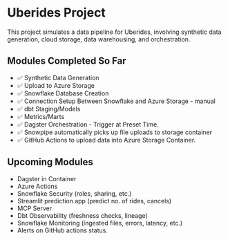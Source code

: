 # Uberides Project

This project simulates a data pipeline for Uberides, involving synthetic data generation, cloud storage, data warehousing, and orchestration.

## Modules Completed So Far

- ✅ Synthetic Data Generation  
- ✅ Upload to Azure Storage  
- ✅ Snowflake Database Creation  
- ✅ Connection Setup Between Snowflake and Azure Storage - manual 
- ✅ dbt Staging/Models  
- ✅ Metrics/Marts  
- ✅ Dagster Orchestration - Trigger at Preset Time.
- ✅ Snowpipe automatically picks up file uploads to storage container
- ✅ GitHub Actions to upload data into Azure Storage Container.

## Upcoming Modules

- Dagster in Container 
- Azure Actions
- Snowflake Security (roles, sharing, etc.)
- Streamlit prediction app (predict no. of rides, cancels)
- MCP Server 
- Dbt Observability (freshness checks, lineage)
- Snowflake Monitoring (ingested files, errors, latency, etc.)
- Alerts on GitHub actions status.